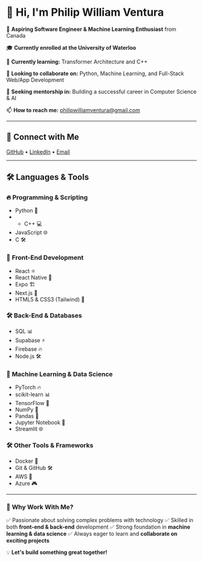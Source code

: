 # 👋 Hi, I'm Philip William Ventura

🚀 **Aspiring Software Engineer & Machine Learning Enthusiast** from Canada

🎓 **Currently enrolled at the University of Waterloo**

🌱 **Currently learning:** Transformer Architecture and C++

👯 **Looking to collaborate on:** Python, Machine Learning, and Full-Stack Web/App Development

🤝 **Seeking mentorship in:** Building a successful career in Computer Science & AI

📫 **How to reach me:** philipwilliamventura@gmail.com

---

## 🔗 Connect with Me
[GitHub](https://github.com/philipwilliamventura) • [LinkedIn](https://linkedin.com/in/philipwilliamventura) • [Email](mailto:philipwilliamventura@gmail.com)

---

## 🛠️ Languages & Tools

### 🔥 **Programming & Scripting**
- Python 🐍
- - C++ 💻
- JavaScript 🌐
- C 🛠️

### 🎨 **Front-End Development**
- React ⚛️
- React Native 📱
- Expo 🏗️
- Next.js 🚀
- HTML5 & CSS3 (Tailwind) 🎨

### 🛠️ **Back-End & Databases**
- SQL 📊
- Supabase ⚡
- Firebase 🔥
- Node.js 🛠️

### 🤖 **Machine Learning & Data Science**
- PyTorch 🔥
- scikit-learn 📊
- TensorFlow 🧠
- NumPy 🔢
- Pandas 🐼
- Jupyter Notebook 📓
- Streamlit 🌐

### 🛠️ **Other Tools & Frameworks**
- Docker 🤖
- Git & GitHub 🛠️
- AWS 🎨
- Azure 🎮

---

### 🌟 **Why Work With Me?**
✅ Passionate about solving complex problems with technology
✅ Skilled in both **front-end & back-end** development
✅ Strong foundation in **machine learning & data science**
✅ Always eager to learn and **collaborate on exciting projects**

💡 **Let's build something great together!**

